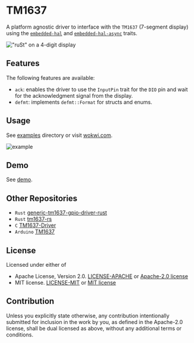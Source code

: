 # TM1637

A platform agnostic driver to interface with the `TM1637` (7-segment display) using the [`embedded-hal`](https://crates.io/crates/embedded-hal) and [`embedded-hal-async`](https://crates.io/crates/embedded-hal-async) traits.

!["ruSt" on a 4-digit display](https://github.com/JadKHaddad/tm1637/blob/main/assets/4digits-rust.webp?raw=true)

## Features

The following features are available:

- `ack`: enables the driver to use the `InputPin` trait for the `DIO` pin and wait for the acknowledgment signal from the display.
- `defmt`: implements `defmt::Format` for structs and enums.

## Usage

See [examples](https://github.com/JadKHaddad/tm1637/tree/main/examples) directory or visit [wokwi.com](https://wokwi.com/projects/397159262874205185).

![example](https://github.com/JadKHaddad/tm1637/blob/main/assets/esp32c3-wokwi.gif?raw=true)

## Demo

See [demo](DEMO.md).

## Other Repositories

- `Rust` [generic-tm1637-gpio-driver-rust](https://github.com/phip1611/generic-tm1637-gpio-driver-rust)
- `Rust` [tm1637-rs](https://github.com/igelbox/tm1637-rs)
- `C` [TM1637-Driver](https://github.com/AlexAlexFr/TM1637-Driver)
- `Arduino` [TM1637](https://github.com/avishorp/TM1637)

## License

Licensed under either of

- Apache License, Version 2.0. [LICENSE-APACHE](LICENSE-APACHE) or [Apache-2.0 license](http://apache.org/licenses/LICENSE-2.0)
- MIT license. [LICENSE-MIT](LICENSE-MIT) or [MIT license](http://opensource.org/licenses/MIT)

## Contribution

Unless you explicitly state otherwise, any contribution intentionally submitted
for inclusion in the work by you, as defined in the Apache-2.0 license, shall
be dual licensed as above, without any additional terms or conditions.

